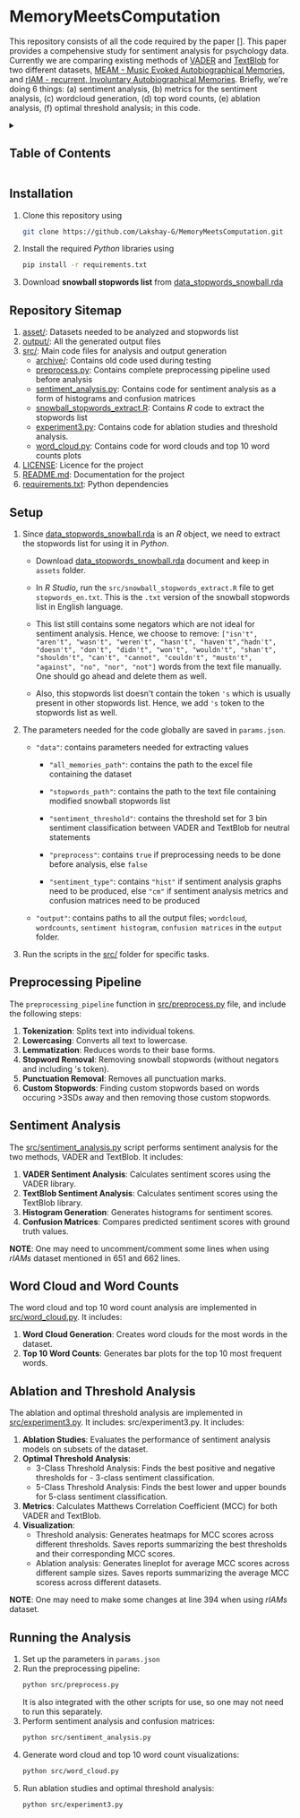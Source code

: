 # MemoryMeetsComputation

This repository consists of all the code required by the paper []. This paper provides a compehensive study for sentiment analysis for psychology data. Currently we are comparing existing methods of [VADER](https://github.com/cjhutto/vaderSentiment) and [TextBlob](https://github.com/sloria/TextBlob) for two different datasets, [MEAM - Music Evoked Autobiographical Memories](asset/rIAMs_dataset_20250201.xlsx), and [rIAM - recurrent, Involuntary Autobiographical Memories](asset/rIAMs_dataset_20250201.xlsx). Briefly, we're doing 6 things: (a) sentiment analysis, (b) metrics for the sentiment analysis, (c) wordcloud generation, (d) top word counts, (e) ablation analysis, (f) optimal threshold analysis; in this code.

<details>
<summary><h2> Table of Contents </h2></summary>

1. [Installation](#installation)
2. [Repository Sitemap](#repository-sitemap)
3. [Setup](#setup)
4. [Preprocessing Pipeline](#preprocessing-pipeline)
5. [Sentiment Analysis](#sentiment-analysis)
6. [Word Cloud and Word Counts](#word-cloud-and-word-counts)
7. [Ablation and Threshold Analysis](#ablation-and-threshold-analysis)
8. [Running the Analysis](#running-the-analysis)
</details>

## Installation

1. Clone this repository using
   ```bash
   git clone https://github.com/Lakshay-G/MemoryMeetsComputation.git
   ```
2. Install the required _Python_ libraries using
   ```bash
   pip install -r requirements.txt
   ```
3. Download **snowball stopwords list** from [data_stopwords_snowball.rda](https://github.com/quanteda/stopwords/blob/master/data/data_stopwords_snowball.rda)

## Repository Sitemap

1. [asset/](asset/): Datasets needed to be analyzed and stopwords list
2. [output/](output/): All the generated output files
3. [src/](src/): Main code files for analysis and output generation
   - [archive/](src/archive/): Contains old code used during testing
   - [preprocess.py](src/preprocess.py): Contains complete preprocessing pipeline used before analysis
   - [sentiment_analysis.py](src/sentiment_analysis.py): Contains code for sentiment analysis as a form of histograms and confusion matrices
   - [snowball_stopwords_extract.R](src/snowball_stopwords_extract.R): Contains _R_ code to extract the stopwords list
   - [experiment3.py](src/experiment3.py): Contains code for ablation studies and threshold analysis.
   - [word_cloud.py](src/word_cloud.py): Contains code for word clouds and top 10 word counts plots
4. [LICENSE](LICENSE): Licence for the project
5. [README.md](README.md): Documentation for the project
6. [requirements.txt](requirements.txt): Python dependencies

## Setup

1. Since [data_stopwords_snowball.rda](https://github.com/quanteda/stopwords/blob/master/data/data_stopwords_snowball.rda) is an _R_ object, we need to extract the stopwords list for using it in _Python_.

   - Download [data_stopwords_snowball.rda](https://github.com/quanteda/stopwords/blob/master/data/data_stopwords_snowball.rda) document and keep in `assets` folder.

   - In _R Studio_, run the `src/snowball_stopwords_extract.R` file to get `stopwords_en.txt`. This is the `.txt` version of the snowball stopwords list in English language.

   - This list still contains some negators which are not ideal for sentiment analysis. Hence, we choose to remove: `["isn't", "aren't", "wasn't", "weren't", "hasn't", "haven't","hadn't", "doesn't", "don't", "didn't", "won't", "wouldn't", "shan't", "shouldn't", "can't", "cannot", "couldn't", "mustn't", "against", "no", "nor", "not"]` words from the text file manually. One should go ahead and delete them as well.

   - Also, this stopwords list doesn't contain the token `'s` which is usually present in other stopwords list. Hence, we add `'s` token to the stopwords list as well.

2. The parameters needed for the code globally are saved in `params.json`.

   - `"data"`: contains parameters needed for extracting values

     - `"all_memories_path"`: contains the path to the excel file containing the dataset

     - `"stopwords_path"`: contains the path to the text file containing modified snowball stopwords list

     - `"sentiment_threshold"`: contains the threshold set for 3 bin sentiment classification between VADER and TextBlob for neutral statements

     - `"preprocess"`: contains `true` if preprocessing needs to be done before analysis, else `false`

     - `"sentiment_type"`: contains `"hist"` if sentiment analysis graphs need to be produced, else `"cm"` if sentiment analysis metrics and confusion matrices need to be produced

   - `"output"`: contains paths to all the output files; `wordcloud`, `wordcounts`, `sentiment histogram`, `confusion matrices` in the `output` folder.

3. Run the scripts in the [src/](src/) folder for specific tasks.

## Preprocessing Pipeline

The `preprocessing_pipeline` function in [src/preprocess.py](src/preprocess.py) file, and include the following steps:

1. **Tokenization**: Splits text into individual tokens.
2. **Lowercasing**: Converts all text to lowercase.
3. **Lemmatization**: Reduces words to their base forms.
4. **Stopword Removal**: Removing snowball stopwords (without negators and including 's token).
5. **Punctuation Removal**: Removes all punctuation marks.
6. **Custom Stopwords**: Finding custom stopwords based on words occuring >3SDs away and then removing those custom stopwords.

## Sentiment Analysis

The [src/sentiment_analysis.py](src/sentiment_analysis.py) script performs sentiment analysis for the two methods, VADER and TextBlob. It includes:

1. **VADER Sentiment Analysis**: Calculates sentiment scores using the VADER library.
2. **TextBlob Sentiment Analysis**: Calculates sentiment scores using the TextBlob library.
3. **Histogram Generation**: Generates histograms for sentiment scores.
4. **Confusion Matrices**: Compares predicted sentiment scores with ground truth values.

**NOTE**: One may need to uncomment/comment some lines when using _rIAMs_ dataset mentioned in 651 and 662 lines.

## Word Cloud and Word Counts

The word cloud and top 10 word count analysis are implemented in [src/word_cloud.py](src/word_cloud.py). It includes:

1. **Word Cloud Generation**: Creates word clouds for the most words in the dataset.
2. **Top 10 Word Counts**: Generates bar plots for the top 10 most frequent words.

## Ablation and Threshold Analysis

The ablation and optimal threshold analysis are implemented in [src/experiment3.py](src/experiment3.py). It includes:
src/experiment3.py. It includes:

1. **Ablation Studies**: Evaluates the performance of sentiment analysis models on subsets of the dataset.
2. **Optimal Threshold Analysis**:
   - 3-Class Threshold Analysis: Finds the best positive and negative thresholds for - 3-class sentiment classification.
   - 5-Class Threshold Analysis: Finds the best lower and upper bounds for 5-class sentiment classification.
3. **Metrics**: Calculates Matthews Correlation Coefficient (MCC) for both VADER and TextBlob.
4. **Visualization**:
   - Threshold analysis: Generates heatmaps for MCC scores across different thresholds. Saves reports summarizing the best thresholds and their corresponding MCC scores.
   - Ablation analysis: Generates lineplot for average MCC scores across different sample sizes. Saves reports summarizing the average MCC scoress across different datasets.

**NOTE**: One may need to make some changes at line 394 when using _rIAMs_ dataset.

## Running the Analysis

1. Set up the parameters in `params.json`
2. Run the preprocessing pipeline:
   ```bash
   python src/preprocess.py
   ```
   It is also integrated with the other scripts for use, so one may not need to run this separately.
3. Perform sentiment analysis and confusion matrices:
   ```bash
   python src/sentiment_analysis.py
   ```
4. Generate word cloud and top 10 word count visualizations:
   ```bash
   python src/word_cloud.py
   ```
5. Run ablation studies and optimal threshold analysis:
   ```bash
   python src/experiment3.py
   ```
